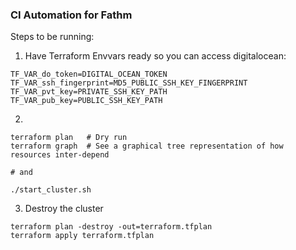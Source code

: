 ###  CI Automation for Fathm

Steps to be running:

1) Have Terraform Envvars ready so you can access digitalocean:

```
TF_VAR_do_token=DIGITAL_OCEAN_TOKEN
TF_VAR_ssh_fingerprint=MD5_PUBLIC_SSH_KEY_FINGERPRINT
TF_VAR_pvt_key=PRIVATE_SSH_KEY_PATH
TF_VAR_pub_key=PUBLIC_SSH_KEY_PATH
```

2)

```
terraform plan   # Dry run
terraform graph  # See a graphical tree representation of how resources inter-depend

# and

./start_cluster.sh
```

3) Destroy the cluster

```
terraform plan -destroy -out=terraform.tfplan
terraform apply terraform.tfplan
```
